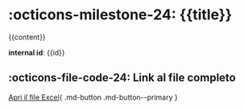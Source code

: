 # :octicons-milestone-24: {{title}}

{{content}}

**internal id**: {{id}}

## :octicons-file-code-24: Link al file completo

[Apri il file Excel]({{link}}){ .md-button .md-button--primary }
